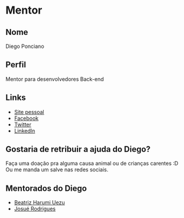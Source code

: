 # Mentor

## Nome

Diego Ponciano

## Perfil

Mentor para desenvolvedores Back-end

## Links

* [Site pessoal](http://diegoponciano.github.io/)
* [Facebook](https://www.facebook.com/diegoponciano)
* [Twitter](https://twitter.com/diegoponci)
* [LinkedIn](https://www.linkedin.com/in/diegoponciano)

## Gostaria de retribuir a ajuda do Diego?

Faça uma doação pra alguma causa animal ou de crianças carentes :D  
Ou me manda um salve nas redes sociais.

## Mentorados do Diego

- [Beatriz Harumi Uezu](/profiles/pupils/profiles/BeatrizUezu.md)
- [Josué Rodrigues](/profiles/pupils/profiles/josue23.md)
